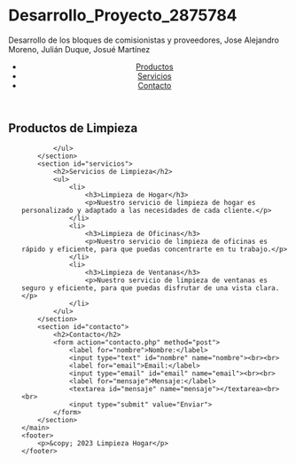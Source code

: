 # Desarrollo_Proyecto_2875784
Desarrollo de los bloques de comisionistas y proveedores, Jose Alejandro Moreno, Julián Duque, Josué Martínez
<!DOCTYPE html>
<html lang="es">
<head>
    <meta charset="UTF-8">
    <meta name="viewport" content="width=device-width, initial-scale=1.0">
    <title>Limpieza Hogar</title>
    <link rel="stylesheet" href="styles.css">
</head>
<body>
    <header>
        <nav>
            <ul>
                <li><a href="#productos">Productos</a></li>
                <li><a href="#servicios">Servicios</a></li>
                <li><a href="#contacto">Contacto</a></li>
            </ul>
        </nav>
    </header>
    <main>
        <section id="productos">
            <h2>Productos de Limpieza</h2>
            <ul>
            
            </ul>
        </section>
        <section id="servicios">
            <h2>Servicios de Limpieza</h2>
            <ul>
                <li>
                    <h3>Limpieza de Hogar</h3>
                    <p>Nuestro servicio de limpieza de hogar es personalizado y adaptado a las necesidades de cada cliente.</p>
                </li>
                <li>
                    <h3>Limpieza de Oficinas</h3>
                    <p>Nuestro servicio de limpieza de oficinas es rápido y eficiente, para que puedas concentrarte en tu trabajo.</p>
                </li>
                <li>
                    <h3>Limpieza de Ventanas</h3>
                    <p>Nuestro servicio de limpieza de ventanas es seguro y eficiente, para que puedas disfrutar de una vista clara.</p>
                </li>
            </ul>
        </section>
        <section id="contacto">
            <h2>Contacto</h2>
            <form action="contacto.php" method="post">
                <label for="nombre">Nombre:</label>
                <input type="text" id="nombre" name="nombre"><br><br>
                <label for="email">Email:</label>
                <input type="email" id="email" name="email"><br><br>
                <label for="mensaje">Mensaje:</label>
                <textarea id="mensaje" name="mensaje"></textarea><br><br>
                <input type="submit" value="Enviar">
            </form>
        </section>
    </main>
    <footer>
        <p>&copy; 2023 Limpieza Hogar</p>
    </footer>
</body>
</html>
